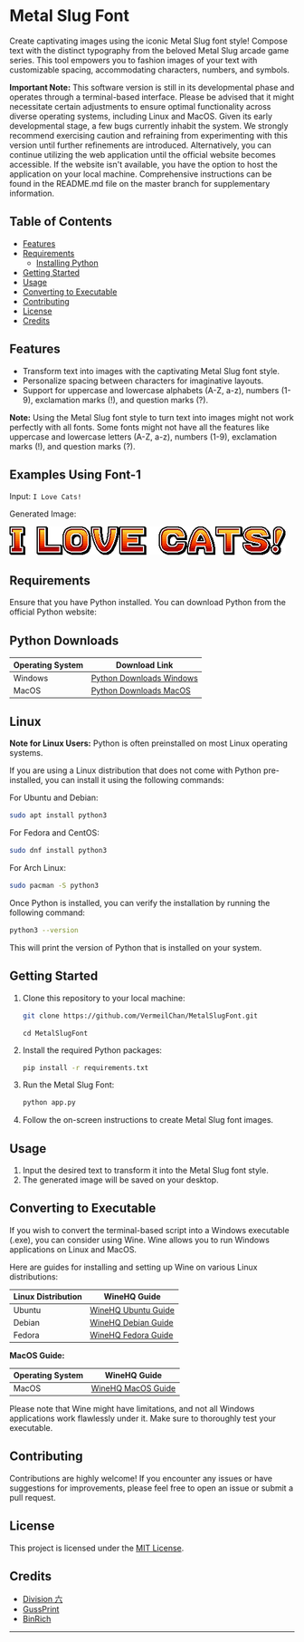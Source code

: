 # Metal Slug Font

Create captivating images using the iconic Metal Slug font style! Compose text with the distinct typography from the beloved Metal Slug arcade game series. This tool empowers you to fashion images of your text with customizable spacing, accommodating characters, numbers, and symbols.

**Important Note:** This software version is still in its developmental phase and operates through a terminal-based interface. Please be advised that it might necessitate certain adjustments to ensure optimal functionality across diverse operating systems, including Linux and MacOS. Given its early developmental stage, a few bugs currently inhabit the system. We strongly recommend exercising caution and refraining from experimenting with this version until further refinements are introduced. Alternatively, you can continue utilizing the web application until the official website becomes accessible. If the website isn't available, you have the option to host the application on your local machine. Comprehensive instructions can be found in the README.md file on the master branch for supplementary information.

## Table of Contents
- [Features](#features)
- [Requirements](#requirements)
  - [Installing Python](#python-downloads)
- [Getting Started](#getting-started)
- [Usage](#usage)
- [Converting to Executable](#converting-to-executable)
- [Contributing](#contributing)
- [License](#license)
- [Credits](#credits)

## Features

- Transform text into images with the captivating Metal Slug font style.
- Personalize spacing between characters for imaginative layouts.
- Support for uppercase and lowercase alphabets (A-Z, a-z), numbers (1-9), exclamation marks (!), and question marks (?).

**Note:** Using the Metal Slug font style to turn text into images might not work perfectly with all fonts. Some fonts might not have all the features like uppercase and lowercase letters (A-Z, a-z), numbers (1-9), exclamation marks (!), and question marks (?).

## Examples Using Font-1

Input: `I Love Cats!`

Generated Image:

![Metal Slug Font Image](Assets\Image\Example.png)

## Requirements

Ensure that you have Python installed. You can download Python from the official Python website:

## Python Downloads

| Operating System | Download Link                                                                    |
|------------------|----------------------------------------------------------------------------------|
| Windows          | [Python Downloads Windows](https://www.python.org/downloads/)                    |
| MacOS            | [Python Downloads MacOS](https://www.python.org/downloads/)                      |

## Linux

**Note for Linux Users:**
Python is often preinstalled on most Linux operating systems.

If you are using a Linux distribution that does not come with Python pre-installed, you can install it using the following commands:

For Ubuntu and Debian:
```bash
sudo apt install python3
```
For Fedora and CentOS:
```bash
sudo dnf install python3
```
For Arch Linux:
```bash
sudo pacman -S python3
```
Once Python is installed, you can verify the installation by running the following command:
```bash
python3 --version
```
This will print the version of Python that is installed on your system.

## Getting Started

1. Clone this repository to your local machine:

   ```bash
   git clone https://github.com/VermeilChan/MetalSlugFont.git
   ```
   ```
   cd MetalSlugFont
   ```

2. Install the required Python packages:

   ```bash
   pip install -r requirements.txt
   ```

3. Run the Metal Slug Font:

   ```bash
   python app.py
   ```

4. Follow the on-screen instructions to create Metal Slug font images.

## Usage

1. Input the desired text to transform it into the Metal Slug font style.
2. The generated image will be saved on your desktop.

## Converting to Executable

If you wish to convert the terminal-based script into a Windows executable (.exe), you can consider using Wine. Wine allows you to run Windows applications on Linux and MacOS.

Here are guides for installing and setting up Wine on various Linux distributions:

| Linux Distribution | WineHQ Guide                                          |
|--------------------|-------------------------------------------------------|
| Ubuntu             | [WineHQ Ubuntu Guide](https://wiki.winehq.org/Ubuntu) |
| Debian             | [WineHQ Debian Guide](https://wiki.winehq.org/Debian) |
| Fedora             | [WineHQ Fedora Guide](https://wiki.winehq.org/Fedora) |

**MacOS Guide:**

| Operating System | WineHQ Guide                                          |
|------------------|-------------------------------------------------------|
| MacOS            | [WineHQ MacOS Guide](https://wiki.winehq.org/MacOS)   |

Please note that Wine might have limitations, and not all Windows applications work flawlessly under it. Make sure to thoroughly test your executable.

## Contributing

Contributions are highly welcome! If you encounter any issues or have suggestions for improvements, please feel free to open an issue or submit a pull request.

## License

This project is licensed under the [MIT License](LICENSE).

## Credits

- [Division 六](https://6th-divisions-den.com/)
- [GussPrint](https://www.spriters-resource.com/submitter/Gussprint/)
- [BinRich](https://www.discordapp.com/users/477459550904254464)
---
